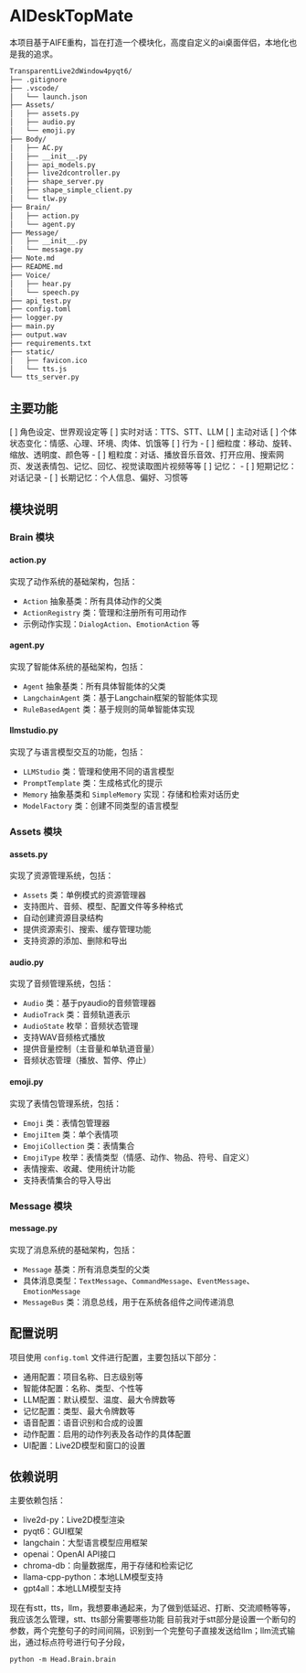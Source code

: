 # AIDeskTopMate

本项目基于AIFE重构，旨在打造一个模块化，高度自定义的ai桌面伴侣，本地化也是我的追求。

```bash
TransparentLive2dWindow4pyqt6/
├── .gitignore
├── .vscode/
│   └── launch.json
├── Assets/
│   ├── assets.py
│   ├── audio.py
│   └── emoji.py
├── Body/
│   ├── AC.py
│   ├── __init__.py
│   ├── api_models.py
│   ├── live2dcontroller.py
│   ├── shape_server.py
│   ├── shape_simple_client.py
│   └── tlw.py
├── Brain/
│   ├── action.py
│   └── agent.py
├── Message/
│   ├── __init__.py
│   └── message.py
├── Note.md
├── README.md
├── Voice/
│   ├── hear.py
│   └── speech.py
├── api_test.py
├── config.toml
├── logger.py
├── main.py
├── output.wav
├── requirements.txt
├── static/
│   ├── favicon.ico
│   └── tts.js
└── tts_server.py
```

## 主要功能
[ ] 角色设定、世界观设定等
[ ] 实时对话：TTS、STT、LLM
[ ] 主动对话
[ ] 个体状态变化：情感、心理、环境、肉体、饥饿等
[ ] 行为
    - [ ] 细粒度：移动、旋转、缩放、透明度、颜色等
    - [ ] 粗粒度：对话、播放音乐音效、打开应用、搜索网页、发送表情包、记忆、回忆、视觉读取图片视频等等
[ ] 记忆：
    - [ ] 短期记忆：对话记录
    - [ ] 长期记忆：个人信息、偏好、习惯等

## 模块说明

### Brain 模块

#### action.py
实现了动作系统的基础架构，包括：
- `Action` 抽象基类：所有具体动作的父类
- `ActionRegistry` 类：管理和注册所有可用动作
- 示例动作实现：`DialogAction`、`EmotionAction` 等

#### agent.py
实现了智能体系统的基础架构，包括：
- `Agent` 抽象基类：所有具体智能体的父类
- `LangchainAgent` 类：基于Langchain框架的智能体实现
- `RuleBasedAgent` 类：基于规则的简单智能体实现

#### llmstudio.py
实现了与语言模型交互的功能，包括：
- `LLMStudio` 类：管理和使用不同的语言模型
- `PromptTemplate` 类：生成格式化的提示
- `Memory` 抽象基类和 `SimpleMemory` 实现：存储和检索对话历史
- `ModelFactory` 类：创建不同类型的语言模型

### Assets 模块

#### assets.py
实现了资源管理系统，包括：
- `Assets` 类：单例模式的资源管理器
- 支持图片、音频、模型、配置文件等多种格式
- 自动创建资源目录结构
- 提供资源索引、搜索、缓存管理功能
- 支持资源的添加、删除和导出

#### audio.py
实现了音频管理系统，包括：
- `Audio` 类：基于pyaudio的音频管理器
- `AudioTrack` 类：音频轨道表示
- `AudioState` 枚举：音频状态管理
- 支持WAV音频格式播放
- 提供音量控制（主音量和单轨道音量）
- 音频状态管理（播放、暂停、停止）

#### emoji.py
实现了表情包管理系统，包括：
- `Emoji` 类：表情包管理器
- `EmojiItem` 类：单个表情项
- `EmojiCollection` 类：表情集合
- `EmojiType` 枚举：表情类型（情感、动作、物品、符号、自定义）
- 表情搜索、收藏、使用统计功能
- 支持表情集合的导入导出

### Message 模块

#### message.py
实现了消息系统的基础架构，包括：
- `Message` 基类：所有消息类型的父类
- 具体消息类型：`TextMessage`、`CommandMessage`、`EventMessage`、`EmotionMessage`
- `MessageBus` 类：消息总线，用于在系统各组件之间传递消息

## 配置说明

项目使用 `config.toml` 文件进行配置，主要包括以下部分：

- 通用配置：项目名称、日志级别等
- 智能体配置：名称、类型、个性等
- LLM配置：默认模型、温度、最大令牌数等
- 记忆配置：类型、最大令牌数等
- 语音配置：语音识别和合成的设置
- 动作配置：启用的动作列表及各动作的具体配置
- UI配置：Live2D模型和窗口的设置

## 依赖说明

主要依赖包括：

- live2d-py：Live2D模型渲染
- pyqt6：GUI框架
- langchain：大型语言模型应用框架
- openai：OpenAI API接口
- chroma-db：向量数据库，用于存储和检索记忆
- llama-cpp-python：本地LLM模型支持
- gpt4all：本地LLM模型支持


现在有stt，tts，llm，我想要串通起来，为了做到低延迟、打断、交流顺畅等等，我应该怎么管理，stt、tts部分需要哪些功能
目前我对于stt部分是设置一个断句的参数，两个完整句子的时间间隔，识别到一个完整句子直接发送给llm；llm流式输出，通过标点符号进行句子分段，



```
python -m Head.Brain.brain
```